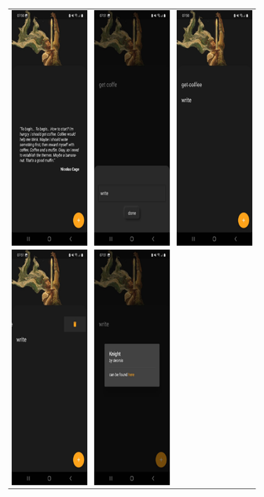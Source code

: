 <table>
  <tr>
    <td><img src="screenshots/1.jpeg" width=270 height=480></td>
    <td><img src="screenshots/2.jpeg" width=270 height=480></td>
    <td><img src="screenshots/3.jpeg" width=270 height=480></td>
  </tr>
  <tr>
    <td><img src="screenshots/4.jpeg" width=270 height=480></td>
    <td><img src="screenshots/5.jpeg" width=270 height=480></td>
  </tr>
 </table>
